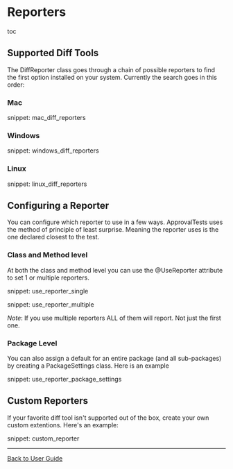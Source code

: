 <a id="top"></a>

# Reporters

toc

## Supported Diff Tools

The DiffReporter class goes through a chain of possible reporters to find the first option installed on your system.
Currently the search goes in this order:

### Mac

snippet: mac_diff_reporters


### Windows

snippet: windows_diff_reporters

### Linux

snippet: linux_diff_reporters

## Configuring a Reporter

You can configure which reporter to use in a few ways. ApprovalTests uses the method of principle of least surprise. Meaning the reporter uses is the one declared closest to the test. 

### Class and Method level

At both the class and method level you can use the @UseReporter attribute to set 1 or multiple reporters.

snippet: use_reporter_single

snippet: use_reporter_multiple 

*Note*: If you use multiple reporters ALL of them will report. Not just the first one.

### Package Level

You can also assign a default for an entire package (and all sub-packages) by creating a PackageSettings class. Here is an example  


snippet: use_reporter_package_settings

## Custom Reporters

If your favorite diff tool isn't supported out of the box, create your own custom extentions.
Here's an example:

snippet: custom_reporter


---

[Back to User Guide](README.md#top)

